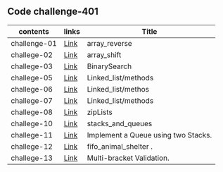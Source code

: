 
## Code challenge-401

|**contents**| **links**             |   **Title**|
|---         |---                     |    ---     |
|  challenge-01 | [Link](/data-structures-and-algorithms-python/challenges/array_reverse)    | array_reverse   |
|  challege-02 | [Link](/data-structures-and-algorithms-python/challenges/array_shift)    |array_shift  |
|  challege-03 | [Link](/data-structures-and-algorithms-python/challenges/BinarySearch)    |BinarySearch|
|  challege-05 | [Link](/data-structures-and-algorithms-python/data_structure/linked_list)    |Linked_list/methods  |
|  challege-06 | [Link](/data-structures-and-algorithms-python/data_structure/linked_list)    |Linked_list/methos  |
|  challege-07 | [Link](/data-structures-and-algorithms-python/data_structure/linked_list)    |Linked_list/methods  |
|  challege-08| [Link](/data-structures-and-algorithms-python/data_structure/linked_list)    |zipLists |
|  challege-10 | [Link](/data-structures-and-algorithms-python/data_structure/stacks_and_queues)    |stacks_and_queues |
|  challege-11 | [Link](/data-structures-and-algorithms-python/data_structure/stacks_and_queues)    |Implement a Queue using two Stacks. |
|  challege-12 | [Link](/data-structures-and-algorithms-python/challenges/fifo_animal_shelter )|fifo_animal_shelter . |
|  challege-13 | [Link](/data-structures-and-algorithms-python/challenges/multi_bracket_validation)|Multi-bracket Validation. |



    




